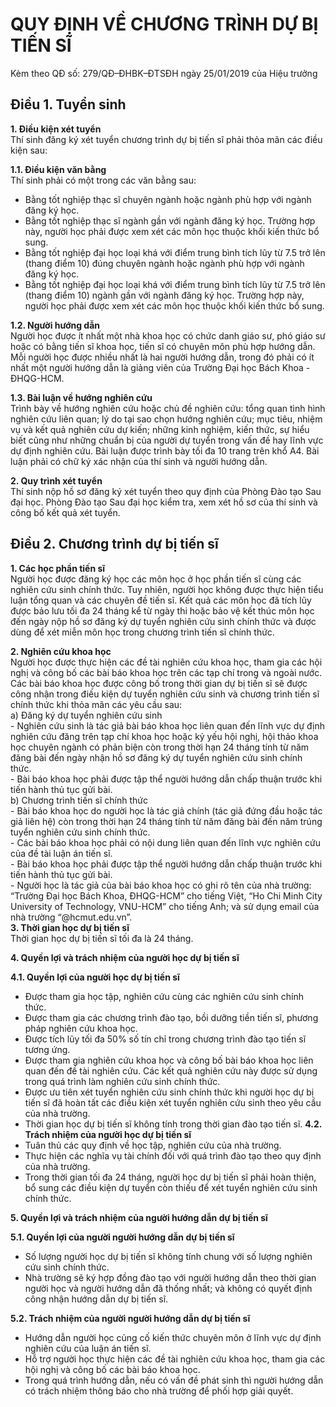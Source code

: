 # QUY ĐỊNH VỀ CHƯƠNG TRÌNH DỰ BỊ TIẾN SĨ
Kèm theo QĐ số: 279/QĐ–ĐHBK–ĐTSĐH ngày 25/01/2019 của Hiệu trưởng

## Điều 1. Tuyển sinh 

**1. Điều kiện xét tuyển**  
Thí sinh đăng ký xét tuyển chương trình dự bị tiến sĩ phải thỏa mãn các điều kiện sau:  

**1.1. Điều kiện văn bằng**  
Thí sinh phải có một trong các văn bằng sau:  
- Bằng tốt nghiệp thạc sĩ chuyên ngành hoặc ngành phù hợp với ngành đăng ký học.
- Bằng tốt nghiệp thạc sĩ ngành gần với ngành đăng ký học. Trường hợp này, người học phải
được xem xét các môn học thuộc khối kiến thức bổ sung.
- Bằng tốt nghiệp đại học loại khá với điểm trung bình tích lũy từ 7.5 trở lên (thang điểm 10)
đúng chuyên ngành hoặc ngành phù hợp với ngành đăng ký học.
- Bằng tốt nghiệp đại học loại khá với điểm trung bình tích lũy từ 7.5 trở lên (thang điểm 10)
ngành gần với ngành đăng ký học. Trường hợp này, người học phải được xem xét các môn
học thuộc khối kiến thức bổ sung.

**1.2. Người hướng dẫn**  
Người học được ít nhất một nhà khoa học có chức danh giáo sư, phó giáo sư hoặc có bằng
tiến sĩ khoa học, tiến sĩ có chuyên môn phù hợp hướng dẫn. Mỗi người học được nhiều nhất
là hai người hướng dẫn, trong đó phải có ít nhất một người hướng dẫn là giảng viên của
Trường Đại học Bách Khoa - ĐHQG-HCM.  

**1.3. Bài luận về hướng nghiên cứu**  
Trình bày về hướng nghiên cứu hoặc chủ đề nghiên cứu: tổng quan tình hình nghiên cứu liên
quan; lý do tại sao chọn hướng nghiên cứu; mục tiêu, nhiệm vụ và kết quả nghiên cứu dự
kiến; những kinh nghiệm, kiến thức, sự hiểu biết cũng như những chuẩn bị của người dự tuyển
trong vấn đề hay lĩnh vực dự định nghiên cứu. Bài luận được trình bày tối đa 10 trang trên
khổ A4. Bài luận phải có chữ ký xác nhận của thí sinh và người hướng dẫn.  

**2. Quy trình xét tuyển**  
Thí sinh nộp hồ sơ đăng ký xét tuyển theo quy định của Phòng Đào tạo Sau đại học. Phòng
Đào tạo Sau đại học kiểm tra, xem xét hồ sơ của thí sinh và công bố kết quả xét tuyển.

## Điều 2. Chương trình dự bị tiến sĩ  

**1. Các học phần tiến sĩ**  
Người học được đăng ký học các môn học ở học phần tiến sĩ cùng các nghiên cứu sinh chính
thức. Tuy nhiên, người học không được thực hiện tiểu luận tổng quan và các chuyên đề tiến
sĩ. Kết quả các môn học đã tích lũy được bảo lưu tối đa 24 tháng kể từ ngày thi hoặc bảo vệ
kết thúc môn học đến ngày nộp hồ sơ đăng ký dự tuyển nghiên cứu sinh chính thức và được
dùng để xét miễn môn học trong chương trình tiến sĩ chính thức.  

**2. Nghiên cứu khoa học**  
Người học được thực hiện các đề tài nghiên cứu khoa học, tham gia các hội nghị và công bố
các bài báo khoa học trên các tạp chí trong và ngoài nước. Các bài báo khoa học được công
bố trong thời gian dự bị tiến sĩ sẽ được công nhận trong điều kiện dự tuyển nghiên cứu sinh
và chương trình tiến sĩ chính thức khi thỏa mãn các yêu cầu sau:  
  a) Đăng ký dự tuyển nghiên cứu sinh  
    - Nghiên cứu sinh là tác giả bài báo khoa học liên quan đến lĩnh vực dự định nghiên cứu đăng
trên tạp chí khoa học hoặc kỷ yếu hội nghị, hội thảo khoa học chuyên ngành có phản biện còn
trong thời hạn 24 tháng tính từ năm đăng bài đến ngày nhận hồ sơ đăng ký dự tuyển nghiên
cứu sinh chính thức.  
    - Bài báo khoa học phải được tập thể người hướng dẫn chấp thuận trước khi tiến hành thủ tục
gửi bài.  
  b) Chương trình tiến sĩ chính thức  
    - Bài báo khoa học do người học là tác giả chính (tác giả đứng đầu hoặc tác giả liên hệ) còn
trong thời hạn 24 tháng tính từ năm đăng bài đến năm trúng tuyển nghiên cứu sinh chính thức.  
    - Các bài báo khoa học phải có nội dung liên quan đến lĩnh vực nghiên cứu của đề tài luận án
tiến sĩ.  
    - Bài báo khoa học phải được tập thể người hướng dẫn chấp thuận trước khi tiến hành thủ tục
gửi bài.  
    - Người học là tác giả của bài báo khoa học có ghi rõ tên của nhà trường: “Trường Đại học
Bách Khoa, ĐHQG-HCM” cho tiếng Việt, “Ho Chi Minh City University of Technology,
VNU-HCM” cho tiếng Anh; và sử dụng email của nhà trường “@hcmut.edu.vn”.  
**3. Thời gian học dự bị tiến sĩ**  
Thời gian học dự bị tiến sĩ tối đa là 24 tháng.  

**4. Quyền lợi và trách nhiệm của người học dự bị tiến sĩ**  

**4.1. Quyền lợi của người học dự bị tiến sĩ**  
  - Được tham gia học tập, nghiên cứu cùng các nghiên cứu sinh chính thức.
  - Được tham gia các chương trình đào tạo, bồi dưỡng tiền tiến sĩ, phương pháp nghiên cứu
khoa học.
  - Được tích lũy tối đa 50% số tín chỉ trong chương trình đào tạo tiến sĩ tương ứng.
  - Được tham gia nghiên cứu khoa học và công bố bài báo khoa học liên quan đến đề tài nghiên
cứu. Các kết quả nghiên cứu này được sử dụng trong quá trình làm nghiên cứu sinh chính
thức.
  - Được ưu tiên xét tuyển nghiên cứu sinh chính thức khi người học dự bị tiến sĩ đã hoàn tất
các điều kiện xét tuyển nghiên cứu sinh theo yêu cầu của nhà trường.
  - Thời gian học dự bị tiến sĩ không tính trong thời gian đào tạo tiến sĩ.
**4.2. Trách nhiệm của người học dự bị tiến sĩ**  
  - Tuân thủ các quy định về học tập, nghiên cứu của nhà trường.
  - Thực hiện các nghĩa vụ tài chính đối với quá trình đào tạo theo quy định của nhà trường.
  - Trong thời gian tối đa 24 tháng, người học dự bị tiến sĩ phải hoàn thiện, bổ sung các điều
kiện dự tuyển còn thiếu để xét tuyển nghiên cứu sinh chính thức.

**5. Quyền lợi và trách nhiệm của người hướng dẫn dự bị tiến sĩ**  

**5.1. Quyền lợi của người người hướng dẫn dự bị tiến sĩ** 
  - Số lượng người học dự bị tiến sĩ không tính chung với số lượng nghiên cứu sinh chính thức.
  - Nhà trường sẽ ký hợp đồng đào tạo với người hướng dẫn theo thời gian người học và người
hướng dẫn đã thống nhất; và không có quyết định công nhận hướng dẫn dự bị tiến sĩ.

**5.2. Trách nhiệm của người người hướng dẫn dự bị tiến sĩ**  
  - Hướng dẫn người học củng cố kiến thức chuyên môn ở lĩnh vực dự định nghiên cứu của
luận án tiến sĩ.
  - Hỗ trợ người học thực hiện các đề tài nghiên cứu khoa học, tham gia các hội nghị và công
bố các bài báo khoa học.
  - Trong quá trình hướng dẫn, nếu có vấn đề phát sinh thì người hướng dẫn có trách nhiệm
thông báo cho nhà trường để phối hợp giải quyết.










